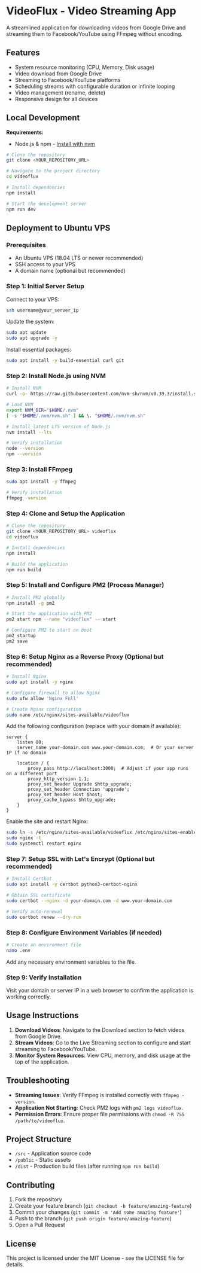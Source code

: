 
# VideoFlux - Video Streaming App

A streamlined application for downloading videos from Google Drive and streaming them to Facebook/YouTube using FFmpeg without encoding.

## Features

- System resource monitoring (CPU, Memory, Disk usage)
- Video download from Google Drive
- Streaming to Facebook/YouTube platforms
- Scheduling streams with configurable duration or infinite looping
- Video management (rename, delete)
- Responsive design for all devices

## Local Development

**Requirements:**
- Node.js & npm - [Install with nvm](https://github.com/nvm-sh/nvm#installing-and-updating)

```sh
# Clone the repository
git clone <YOUR_REPOSITORY_URL>

# Navigate to the project directory
cd videoflux

# Install dependencies
npm install

# Start the development server
npm run dev
```

## Deployment to Ubuntu VPS

### Prerequisites

- An Ubuntu VPS (18.04 LTS or newer recommended)
- SSH access to your VPS
- A domain name (optional but recommended)

### Step 1: Initial Server Setup

Connect to your VPS:

```sh
ssh username@your_server_ip
```

Update the system:

```sh
sudo apt update
sudo apt upgrade -y
```

Install essential packages:

```sh
sudo apt install -y build-essential curl git
```

### Step 2: Install Node.js using NVM

```sh
# Install NVM
curl -o- https://raw.githubusercontent.com/nvm-sh/nvm/v0.39.3/install.sh | bash

# Load NVM
export NVM_DIR="$HOME/.nvm"
[ -s "$HOME/.nvm/nvm.sh" ] && \. "$HOME/.nvm/nvm.sh"

# Install latest LTS version of Node.js
nvm install --lts

# Verify installation
node --version
npm --version
```

### Step 3: Install FFmpeg

```sh
sudo apt install -y ffmpeg

# Verify installation
ffmpeg -version
```

### Step 4: Clone and Setup the Application

```sh
# Clone the repository
git clone <YOUR_REPOSITORY_URL> videoflux
cd videoflux

# Install dependencies
npm install

# Build the application
npm run build
```

### Step 5: Install and Configure PM2 (Process Manager)

```sh
# Install PM2 globally
npm install -g pm2

# Start the application with PM2
pm2 start npm --name "videoflux" -- start

# Configure PM2 to start on boot
pm2 startup
pm2 save
```

### Step 6: Setup Nginx as a Reverse Proxy (Optional but recommended)

```sh
# Install Nginx
sudo apt install -y nginx

# Configure firewall to allow Nginx
sudo ufw allow 'Nginx Full'

# Create Nginx configuration
sudo nano /etc/nginx/sites-available/videoflux
```

Add the following configuration (replace with your domain if available):

```nginx
server {
    listen 80;
    server_name your-domain.com www.your-domain.com;  # Or your server IP if no domain

    location / {
        proxy_pass http://localhost:3000;  # Adjust if your app runs on a different port
        proxy_http_version 1.1;
        proxy_set_header Upgrade $http_upgrade;
        proxy_set_header Connection 'upgrade';
        proxy_set_header Host $host;
        proxy_cache_bypass $http_upgrade;
    }
}
```

Enable the site and restart Nginx:

```sh
sudo ln -s /etc/nginx/sites-available/videoflux /etc/nginx/sites-enabled/
sudo nginx -t
sudo systemctl restart nginx
```

### Step 7: Setup SSL with Let's Encrypt (Optional but recommended)

```sh
# Install Certbot
sudo apt install -y certbot python3-certbot-nginx

# Obtain SSL certificate
sudo certbot --nginx -d your-domain.com -d www.your-domain.com

# Verify auto-renewal
sudo certbot renew --dry-run
```

### Step 8: Configure Environment Variables (if needed)

```sh
# Create an environment file
nano .env
```

Add any necessary environment variables to the file.

### Step 9: Verify Installation

Visit your domain or server IP in a web browser to confirm the application is working correctly.

## Usage Instructions

1. **Download Videos**: Navigate to the Download section to fetch videos from Google Drive.
2. **Stream Videos**: Go to the Live Streaming section to configure and start streaming to Facebook/YouTube.
3. **Monitor System Resources**: View CPU, memory, and disk usage at the top of the application.

## Troubleshooting

- **Streaming Issues**: Verify FFmpeg is installed correctly with `ffmpeg -version`.
- **Application Not Starting**: Check PM2 logs with `pm2 logs videoflux`.
- **Permission Errors**: Ensure proper file permissions with `chmod -R 755 /path/to/videoflux`.

## Project Structure

- `/src` - Application source code
- `/public` - Static assets
- `/dist` - Production build files (after running `npm run build`)

## Contributing

1. Fork the repository
2. Create your feature branch (`git checkout -b feature/amazing-feature`)
3. Commit your changes (`git commit -m 'Add some amazing feature'`)
4. Push to the branch (`git push origin feature/amazing-feature`)
5. Open a Pull Request

## License

This project is licensed under the MIT License - see the LICENSE file for details.
